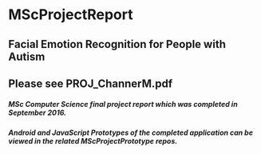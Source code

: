 # MScProjectReport
## Facial Emotion Recognition for People with Autism
## Please see PROJ_ChannerM.pdf
##### MSc Computer Science final project report which was completed in September 2016.
##### Android and JavaScript Prototypes of the completed application can be viewed in the related MScProjectPrototype repos.
